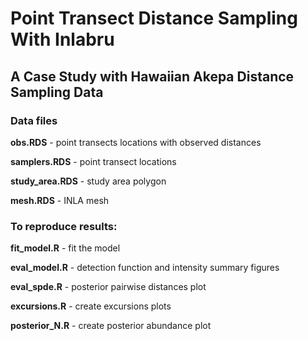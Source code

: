 # Point Transect Distance Sampling With Inlabru
## A Case Study with Hawaiian Akepa Distance Sampling Data

### Data files

**obs.RDS**    -  point transects locations with observed distances

**samplers.RDS**    -  point transect locations

**study_area.RDS**  -  study area polygon

**mesh.RDS**  - INLA mesh 

### To reproduce results:

**fit_model.R**            -  fit the model

**eval_model.R**           -  detection function and intensity summary figures

**eval_spde.R** 					 -  posterior pairwise distances plot

**excursions.R**           -  create excursions plots

**posterior_N.R**					 -  create posterior abundance plot

